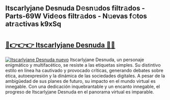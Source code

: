 ## Itscarlyjane Desnuda D𝚎sn𝚞dos filtr𝚊dos - Parts-69W Vid𝚎os filtr𝚊dos - N𝚞evas f𝚘tos atr𝚊ctivas k9xSq

# <h2><a href="http://mb6195.tromn.icu/?c=Itscarlyjane+Desnuda">🔗👉👉👉 Itscarlyjane Desnuda 🔗🔗</a></h2>

[![Itscarlyjane Desnuda nuevo](https://i.imgur.com/pEAQMta.gif)](http://mb6195.tromn.icu/?c=Itscarlyjane+Desnuda)
Itscarlyjane Desnuda, un personaje enigmático y multifacético, se resiste a las etiquetas simples. Su distintivo estilo en línea ha cautivado y provocado críticas, generando debates sobre ética, autoexpresión y la dinámica de las sociedades digitales. A pesar de la ambigüedad de sus planes de futuro, su impacto en el mundo virtual es innegable. Con una dedicación inquebrantable y un encanto innegable, el progreso de Itscarlyjane Desnuda en el panorama virtual es imparable.
